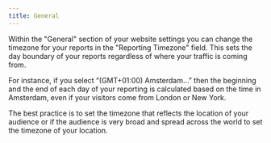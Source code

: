 ```yaml
---
title: General
---
```


Within the "General" section of your website settings you can change the timezone for your reports in the "Reporting Timezone" field. This sets the day boundary of your reports regardless of where your traffic is coming from. 

For instance, if you select “(GMT+01:00) Amsterdam…” then the beginning and the end of each day of your reporting is calculated based on the time in Amsterdam, even if your visitors come from London or New York. 

The best practice is to set the timezone that reflects the location of your audience or if the audience is very broad and spread across the world to set the timezone of your location.
